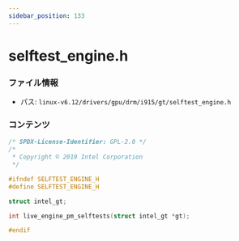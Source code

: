 ```yaml
---
sidebar_position: 133
---
```

# selftest_engine.h

### ファイル情報

- パス: `linux-v6.12/drivers/gpu/drm/i915/gt/selftest_engine.h`

### コンテンツ

```h
/* SPDX-License-Identifier: GPL-2.0 */
/*
 * Copyright © 2019 Intel Corporation
 */

#ifndef SELFTEST_ENGINE_H
#define SELFTEST_ENGINE_H

struct intel_gt;

int live_engine_pm_selftests(struct intel_gt *gt);

#endif

```
